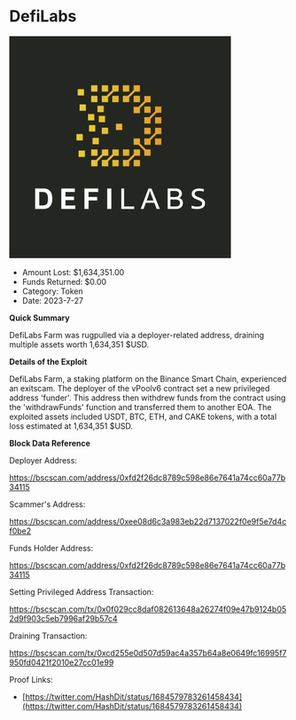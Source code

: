 # DefiLabs
![DefiLabs](/rektimages/DefiLabs-Rugpull.png)
- Amount Lost: $1,634,351.00
- Funds Returned: $0.00
- Category: Token
- Date: 2023-7-27

**Quick Summary**

DefiLabs Farm was rugpulled via a deployer-related address, draining multiple assets worth 1,634,351 $USD.

  


 **Details of the Exploit**

DefiLabs Farm, a staking platform on the Binance Smart Chain, experienced an exitscam. The deployer of the vPoolv6 contract set a new privileged address 'funder'. This address then withdrew funds from the contract using the 'withdrawFunds' function and transferred them to another EOA. The exploited assets included USDT, BTC, ETH, and CAKE tokens, with a total loss estimated at 1,634,351 $USD.

  


 **Block Data Reference**

Deployer Address:

https://bscscan.com/address/0xfd2f26dc8789c598e86e7641a74cc60a77b34115

  


Scammer's Address:

https://bscscan.com/address/0xee08d6c3a983eb22d7137022f0e9f5e7d4cf0be2

  


Funds Holder Address:

https://bscscan.com/address/0xfd2f26dc8789c598e86e7641a74cc60a77b34115

  


Setting Privileged Address Transaction:

https://bscscan.com/tx/0x0f029cc8daf082613648a26274f09e47b9124b052d9f903c5eb7996af29b57c4

  


Draining Transaction:

https://bscscan.com/tx/0xcd255e0d507d59ac4a357b64a8e0649fc16995f7950fd0421f2010e27cc01e99


Proof Links:
- [https://twitter.com/HashDit/status/1684579783261458434](https://twitter.com/HashDit/status/1684579783261458434)


